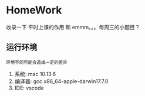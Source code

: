 # HomeWork
收录一下 平时上课的作用 和 emmm。。。每周三的小题目？

## 运行环境

    环境不同可能会造成一定的差异
    
1. 系统: mac 10.13.6
2. 编译器: gcc x86_64-apple-darwin17.7.0
3. IDE: vscode
